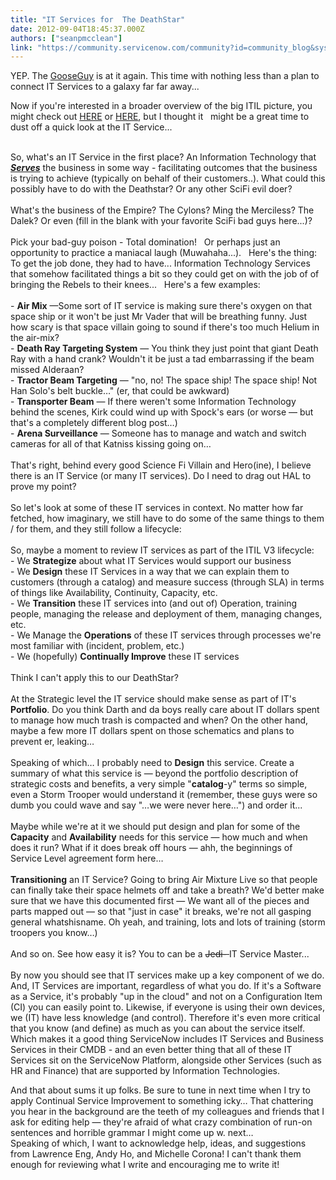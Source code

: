 ```yaml
---
title: "IT Services for  The DeathStar"
date: 2012-09-04T18:45:37.000Z
authors: ["seanpmcclean"]
link: "https://community.servicenow.com/community?id=community_blog&sys_id=ba9d6e69dbd0dbc01dcaf3231f9619d1"
---
```

<p>YEP. The <a title="" _jive_internal="true" href="/community/blogs/blog/2011/08/08/1373">GooseGuy</a> is at it again. This time with nothing less than a plan to connect IT Services to a galaxy far far away...</p><p></p><p>Now if you're interested in a broader overview of the big ITIL picture, you might check out <a title="" _jive_internal="true" href="/community?id=community_blog&sys_id=b06e6eaddbd0dbc01dcaf3231f9619c2">HERE</a> or <a title="" _jive_internal="true" href="/community?id=community_blog&sys_id=782d26e5dbd0dbc01dcaf3231f961932">HERE</a>, but I thought it   might be a great time to dust off a quick look at the IT Service...</p><p><br/>So, what's an IT Service in the first place? An Information Technology that <span style="text-decoration: underline;"><em><strong>Serves</strong></em></span> the business in some way - facilitating outcomes that the business is trying to achieve (typically on behalf of their customers..). What could this possibly have to do with the Deathstar? Or any other SciFi evil doer?<br/> <br/>What's the business of the Empire? The Cylons? Ming the Merciless? The Dalek? Or even (fill in the blank with your favorite SciFi bad guys here...)?<br/> <br/>Pick your bad-guy poison - Total domination!   Or perhaps just an opportunity to practice a maniacal laugh (Muwahaha...).   Here's the thing:   To get the job done, they had to have... Information Technology Services that somehow facilitated things a bit so they could get on with the job of of bringing the Rebels to their knees...   Here's a few examples:<br/> <br/>- <strong>Air Mix</strong> —Some sort of IT service is making sure there's oxygen on that space ship or it won't be just Mr Vader that will be breathing funny. Just how scary is that space villain going to sound if there's too much Helium in the air-mix?<br/>- <strong>Death Ray Targeting System</strong> — You think they just point that giant Death Ray with a hand crank? Wouldn't it be just a tad embarrassing if the beam missed Alderaan?<br/>- <strong>Tractor Beam Targeting</strong> — "no, no! The space ship! The space ship! Not Han Solo's belt buckle…" (er, that could be awkward)<br/>- <strong>Transporter Beam</strong> — If there weren't some Information Technology behind the scenes, Kirk could wind up with Spock's ears (or worse — but that's a completely different blog post…)<br/>- <strong>Arena Surveillance</strong> — Someone has to manage and watch and switch cameras for all of that Katniss kissing going on…<br/> <br/>That's right, behind every good Science Fi Villain and Hero(ine), I believe there is an IT Service (or many IT services). Do I need to drag out HAL to prove my point? <br/> <br/>So let's look at some of these IT services in context. No matter how far fetched, how imaginary, we still have to do some of the same things to them / for them, and they still follow a lifecycle:<br/> <br/>So, maybe a moment to review IT services as part of the ITIL V3 lifecycle: <br/>- We <strong>Strategize</strong> about what IT Services would support our business<br/>- We <strong>Design</strong> these IT Services in a way that we can explain them to customers (through a catalog) and measure success (through SLA) in terms of things like Availability, Continuity, Capacity, etc.<br/>- We <strong>Transition</strong> these IT services into (and out of) Operation, training people, managing the release and deployment of them, managing changes, etc.<br/>- We Manage the <strong>Operations</strong> of these IT services through processes we're most familiar with (incident, problem, etc.)<br/>- We (hopefully) <strong>Continually Improve</strong> these IT services<br/> <br/>Think I can't apply this to our DeathStar?<br/> <br/>At the Strategic level the IT service should make sense as part of IT's <strong>Portfolio</strong>. Do you think Darth and da boys really care about IT dollars spent to manage how much trash is compacted and when? On the other hand, maybe a few more IT dollars spent on those schematics and plans to prevent er, leaking…<br/> <br/>Speaking of which… I probably need to <strong>Design</strong> this service. Create a summary of what this service is — beyond the portfolio description of strategic costs and benefits, a very simple "<strong>catalog</strong>-y" terms so simple, even a Storm Trooper would understand it (remember, these guys were so dumb you could wave and say "…we were never here…") and order it... <br/> <br/>Maybe while we're at it we should put design and plan for some of the <strong>Capacity</strong> and <strong>Availability</strong> needs for this service — how much and when does it run? What if it does break off hours — ahh, the beginnings of Service Level agreement form here…<br/> <br/><strong>Transitioning</strong> an IT Service? Going to bring Air Mixture Live so that people can finally take their space helmets off and take a breath? We'd better make sure that we have this documented first — We want all of the pieces and parts mapped out — so that "just in case" it breaks, we're not all gasping general whatshisname. Oh yeah, and training, lots and lots of training (storm troopers you know…)<br/> <br/>And so on. See how easy it is? You to can be a <span style="text-decoration: line-through;">Jedi- </span> IT Service Master...<br/> <br/>By now you should see that IT services make up a key component of we do. And, IT Services are important, regardless of what you do. If it's a Software as a Service, it's probably "up in the cloud" and not on a Configuration Item (CI) you can easily point to. Likewise, if everyone is using their own devices, we (IT) have less knowledge (and control). Therefore it's even more critical that you know (and define) as much as you can about the service itself. Which makes it a good thing ServiceNow includes IT Services and Business Services in their CMDB - and an even better thing that all of these IT Services sit on the ServiceNow Platform, alongside other Services (such as HR and Finance) that are supported by Information Technologies.</p><p></p><p>And that about sums it up folks. Be sure to tune in next time when I try to apply Continual Service Improvement to something icky… That chattering you hear in the background are the teeth of my colleagues and friends that I ask for editing help — they're afraid of what crazy combination of run-on sentences and horrible grammar I might come up w. next…<br/>Speaking of which, I want to acknowledge help, ideas, and suggestions from Lawrence Eng, Andy Ho, and Michelle Corona! I can't thank them enough for reviewing what I write and encouraging me to write it!</p>